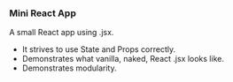 ### Mini React App ###
A small React app using .jsx.


+ It strives to use State and Props correctly. 
+ Demonstrates what vanilla, naked, React .jsx looks like.
+ Demonstrates modularity.
